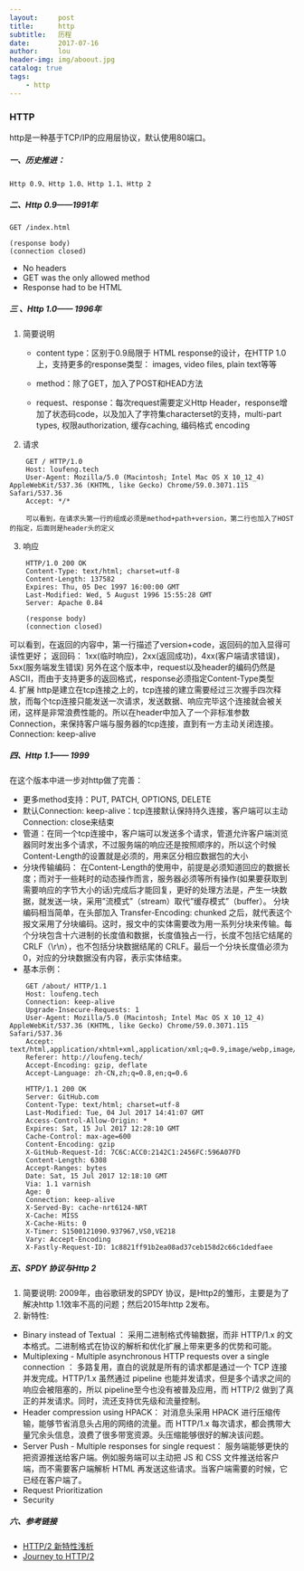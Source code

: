 ```yaml
---
layout:     post
title:      http
subtitle:   历程
date:       2017-07-16
author:     lou
header-img: img/aboout.jpg
catalog: true
tags:
    - http
---
```


### HTTP

http是一种基于TCP/IP的应用层协议，默认使用80端口。

##### 一、历史推进：

	Http 0.9、Http 1.0、Http 1.1、Http 2

##### 二、Http 0.9——1991年

    GET /index.html

    (response body)
    (connection closed)

- No headers
- GET was the only allowed method
- Response had to be HTML

##### 三 、Http 1.0—— 1996年

1. 简要说明
	* content type：区别于0.9局限于 HTML response的设计，在HTTP 1.0上，支持更多的response类型： images, video files, plain text等等

	* method：除了GET，加入了POST和HEAD方法

	* request、response：每次request需要定义Http Header，response增加了状态码code，以及加入了字符集characterset的支持，multi-part types, 权限authorization, 缓存caching, 编码格式 encoding 

2. 请求
```
    GET / HTTP/1.0
    Host: loufeng.tech
    User-Agent: Mozilla/5.0 (Macintosh; Intel Mac OS X 10_12_4) AppleWebKit/537.36 (KHTML, like Gecko) Chrome/59.0.3071.115 Safari/537.36
    Accept: */*

	可以看到，在请求头第一行的组成必须是method+path+version，第二行也加入了HOST的指定，后面则是header头的定义
```
3. 响应
```
    HTTP/1.0 200 OK 
    Content-Type: text/html; charset=utf-8
    Content-Length: 137582
    Expires: Thu, 05 Dec 1997 16:00:00 GMT
    Last-Modified: Wed, 5 August 1996 15:55:28 GMT
    Server: Apache 0.84
    
    (response body)
    (connection closed)
```
  可以看到，在返回的内容中，第一行描述了version+code，返回码的加入显得可读性更好；
  返回码：
  1xx(临时响应)，2xx(返回成功)，4xx(客户端请求错误)，5xx(服务端发生错误)
  另外在这个版本中，request以及header的编码仍然是ASCII，而由于支持更多的返回格式，response必须指定Content-Type类型   
4. 扩展
  http是建立在tcp连接之上的，tcp连接的建立需要经过三次握手四次释放，而每个tcp连接只能发送一次请求，发送数据、响应完毕这个连接就会被关闭，这样是非常浪费性能的。所以在header中加入了一个非标准参数Connection，来保持客户端与服务器的tcp连接，直到有一方主动关闭连接。
  Connection: keep-alive



##### 四、Http 1.1—— 1999
  在这个版本中进一步对http做了完善：
- 更多method支持：PUT, PATCH, OPTIONS, DELETE
- 默认Connection: keep-alive：tcp连接默认保持持久连接，客户端可以主动Connection: close来结束
- 管道：在同一个tcp连接中，客户端可以发送多个请求，管道允许客户端浏览器同时发出多个请求，不过服务端的响应还是按照顺序的，所以这个时候Content-Length的设置就是必须的，用来区分相应数据包的大小
- 分块传输编码：
  在Content-Length的使用中，前提是必须知道回应的数据长度；而对于一些耗时的动态操作而言，服务器必须等所有操作(如果要获取到需要响应的字节大小的话)完成后才能回复，更好的处理方法是，产生一块数据，就发送一块，采用”流模式”（stream）取代”缓存模式”（buffer）。
  分块编码相当简单，在头部加入 Transfer-Encoding: chunked 之后，就代表这个报文采用了分块编码。这时，报文中的实体需要改为用一系列分块来传输。每个分块包含十六进制的长度值和数据，长度值独占一行，长度不包括它结尾的 CRLF（\r\n），也不包括分块数据结尾的 CRLF。最后一个分块长度值必须为 0，对应的分块数据没有内容，表示实体结束。
- 基本示例：
```
    GET /about/ HTTP/1.1
    Host: loufeng.tech
    Connection: keep-alive
    Upgrade-Insecure-Requests: 1
    User-Agent: Mozilla/5.0 (Macintosh; Intel Mac OS X 10_12_4) AppleWebKit/537.36 (KHTML, like Gecko) Chrome/59.0.3071.115 Safari/537.36
    Accept: text/html,application/xhtml+xml,application/xml;q=0.9,image/webp,image/apng,*/*;q=0.8
    Referer: http://loufeng.tech/
    Accept-Encoding: gzip, deflate
    Accept-Language: zh-CN,zh;q=0.8,en;q=0.6
```
```
    HTTP/1.1 200 OK
    Server: GitHub.com
    Content-Type: text/html; charset=utf-8
    Last-Modified: Tue, 04 Jul 2017 14:41:07 GMT
    Access-Control-Allow-Origin: *
    Expires: Sat, 15 Jul 2017 12:28:10 GMT
    Cache-Control: max-age=600
    Content-Encoding: gzip
    X-GitHub-Request-Id: 7C6C:ACC0:2142C1:2456FC:596A07FD
    Content-Length: 6308
    Accept-Ranges: bytes
    Date: Sat, 15 Jul 2017 12:18:10 GMT
    Via: 1.1 varnish
    Age: 0
    Connection: keep-alive
    X-Served-By: cache-nrt6124-NRT
    X-Cache: MISS
    X-Cache-Hits: 0
    X-Timer: S1500121090.937967,VS0,VE218
    Vary: Accept-Encoding
    X-Fastly-Request-ID: 1c8821ff91b2ea08ad37ceb158d2c66c1dedfaee
```
##### 五、SPDY 协议与Http 2
1. 简要说明: 
   2009年，由谷歌研发的SPDY 协议，是Http2的雏形，主要是为了解决http 1.1效率不高的问题；然后2015年http 2发布。
2. 新特性:
- Binary instead of Textual ：
  	采用二进制格式传输数据，而非 HTTP/1.x 的文本格式。二进制格式在协议的解析和优化扩展上带来更多的优势和可能。
- Multiplexing - Multiple asynchronous HTTP requests over a single connection ：
  	多路复用，直白的说就是所有的请求都是通过一个 TCP 连接并发完成。HTTP/1.x 虽然通过 pipeline 也能并发请求，但是多个请求之间的响应会被阻塞的，所以 pipeline至今也没有被普及应用，而 HTTP/2 做到了真正的并发请求。同时，流还支持优先级和流量控制。
- Header compression using HPACK：
  	对消息头采用 HPACK 进行压缩传输，能够节省消息头占用的网络的流量。而 HTTP/1.x 每次请求，都会携带大量冗余头信息，浪费了很多带宽资源。头压缩能够很好的解决该问题。
- Server Push - Multiple responses for single request：
  	服务端能够更快的把资源推送给客户端。例如服务端可以主动把 JS 和 CSS 文件推送给客户端，而不需要客户端解析 HTML 再发送这些请求。当客户端需要的时候，它已经在客户端了。
- Request Prioritization
- Security



##### 六、参考链接

- [HTTP/2 新特性浅析](https://segmentfault.com/a/1190000002765886)
- [Journey to HTTP/2](http://kamranahmed.info/blog/2016/08/13/http-in-depth/)


